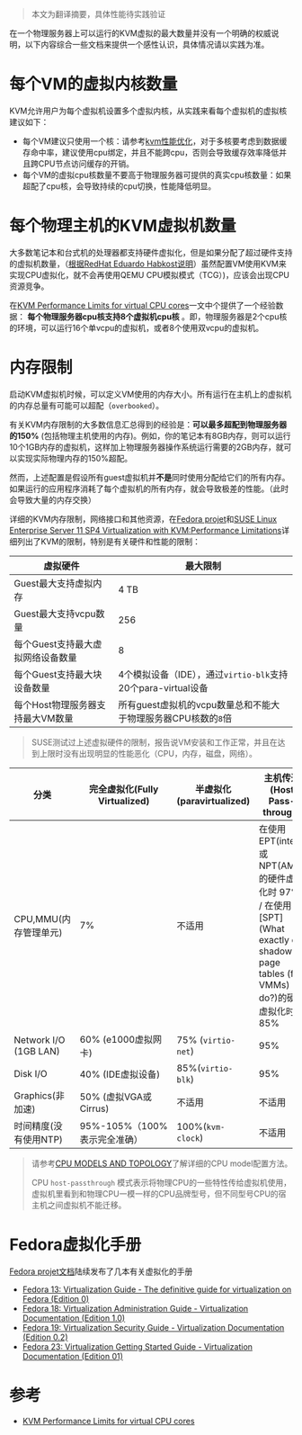 > 本文为翻译摘要，具体性能待实践验证

在一个物理服务器上可以运行的KVM虚拟的最大数量并没有一个明确的权威说明，以下内容综合一些文档来提供一个感性认识，具体情况请以实践为准。

# 每个VM的虚拟内核数量

KVM允许用户为每个虚拟机设置多个虚拟内核，从实践来看每个虚拟机的虚拟核建议如下：

* 每个VM建议只使用一个核：请参考[kvm性能优化](kvm_performance_tunning.md)，对于多核要考虑到数据缓存命中率，建议使用cpu绑定，并且不能跨cpu，否则会导致缓存效率降低并且跨CPU节点访问缓存的开销。
* 每个VM的虚拟cpu核数量不要高于物理服务器可提供的真实cpu核数量：如果超配了cpu核，会导致持续的cpu切换，性能降低明显。

# 每个物理主机的KVM虚拟机数量

大多数笔记本和台式机的处理器都支持硬件虚拟化，但是如果分配了超过硬件支持的虚拟机数量，（[根据RedHat Eduardo Habkost说明](http://www.brianlinkletter.com/kvm-performance-limits-for-virtual-cpu-cores/#fn1-2617)）虽然配置VM使用KVM来实现CPU虚拟化，就不会再使用QEMU CPU模拟模式（TCG）)，应该会出现CPU资源竞争。

在[KVM Performance Limits for virtual CPU cores](http://www.brianlinkletter.com/kvm-performance-limits-for-virtual-cpu-cores/)一文中个提供了一个经验数据： **每个物理服务器cpu核支持8个虚拟机cpu核** 。即，物理服务器是2个cpu核的环境，可以运行16个单vcpu的虚拟机，或者8个使用双vcpu的虚拟机。

# 内存限制

启动KVM虚拟机时候，可以定义VM使用的内存大小。所有运行在主机上的虚拟机的内存总量有可能可以超配（`overbooked`）。

有关KVM内存限制的大多数信息汇总得到的经验是：**可以最多超配到物理服务器的150%** (包括物理主机使用的内存)。例如，你的笔记本有8GB内存，则可以运行10个1GB内存的虚拟机，这样加上物理服务器操作系统运行需要的2GB内存，就可以实现实际物理内存的150%超配。

然而，上述配置是假设所有guest虚拟机并**不是**同时使用分配给它们的所有内存。如果运行的应用程序消耗了每个虚拟机的所有内存，就会导致极差的性能。（此时会导致大量的内存交换）

详细的KVM内存限制，网络接口和其他资源，在[Fedora projet](https://docs.fedoraproject.org/en-US/Fedora/13/html/Virtualization_Guide/sect-Virtualization-Virtualization_limitations-KVM_limitations.html)和[SUSE Linux Enterprise Server 11 SP4 Virtualization with KVM:Performance Limitations](https://www.suse.com/documentation/sles11/singlehtml/book_kvm/book_kvm.html#cha.kvm.limits)详细列出了KVM的限制，特别是有关硬件和性能的限制：

| 虚拟硬件 | 最大限制 |
| ----- | ----- |
| Guest最大支持虚拟内存 | 4 TB |
| Guest最大支持vcpu数量 | 256 |
| 每个Guest支持最大虚拟网络设备数量 | 8 |
| 每个Guest支持最大块设备数量 | 4个模拟设备（IDE），通过`virtio-blk`支持20个para-virtual设备 |
| 每个Host物理服务器支持最大VM数量 | 所有guest虚拟机的vcpu数量总和不能大于物理服务器CPU核数的`8`倍 |

> SUSE测试过上述虚拟硬件的限制，报告说VM安装和工作正常，并且在达到上限时没有出现明显的性能恶化（CPU，内存，磁盘，网络）。

| 分类 | 完全虚拟化(Fully Virtualized) | 半虚拟化(paravirtualized) | 主机传递(Host Pass-through) |
| ---- | ---- | ---- | ---- |
| CPU,MMU(内存管理单元) | 7% | 不适用 | 在使用EPT(intel)或NPT(AMD)的硬件虚拟化时 97% / 在使用[SPT](What exactly do shadow page tables (for VMMs) do?)的硬件虚拟化时 85% |
| Network I/O (1GB LAN) | 60% (e1000虚拟网卡) | 75% (`virtio-net`) | 95% |
| Disk I/O | 40% (IDE虚拟设备) | 85%(`virtio-blk`) | 95% |
| Graphics(非加速) | 50% (虚拟VGA或Cirrus) | 不适用 | 不适用 |
| 时间精度(没有使用NTP) | 95%-105%（100%表示完全准确） | 100%(`kvm-clock`) | 不适用 |

> 请参考[CPU MODELS AND TOPOLOGY](https://access.redhat.com/documentation/en-US/Red_Hat_Enterprise_Linux/7/html/Virtualization_Deployment_and_Administration_Guide/sect-Manipulating_the_domain_xml-CPU_model_and_topology.html)了解详细的CPU model配置方法。
>
> CPU `host-passthrough` 模式表示将物理CPU的一些特性传给虚拟机使用，虚拟机里看到和物理CPU一模一样的CPU品牌型号，但不同型号CPU的宿主机之间虚拟机不能迁移。

# Fedora虚拟化手册

[Fedora projet文档](https://docs.fedoraproject.org/)陆续发布了几本有关虚拟化的手册

* [Fedora 13: Virtualization Guide - The definitive guide for virtualization on Fedora (Edition 0)](https://docs.fedoraproject.org/en-US/Fedora/13/html/Virtualization_Guide/index.html)
* [Fedora 18: Virtualization Administration Guide - Virtualization Documentation (Edition 1.0)](https://docs.fedoraproject.org/en-US/Fedora/18/html/Virtualization_Administration_Guide/index.html)
* [Fedora 19: Virtualization Security Guide - Virtualization Documentation (Edition 0.2)](https://docs.fedoraproject.org/en-US/Fedora/19/html/Virtualization_Security_Guide/index.html)
* [Fedora 23: Virtualization Getting Started Guide - Virtualization Documentation (Edition 01)](https://docs.fedoraproject.org/en-US/Fedora/23/html/Virtualization_Getting_Started_Guide/index.html)

# 参考

* [KVM Performance Limits for virtual CPU cores](http://www.brianlinkletter.com/kvm-performance-limits-for-virtual-cpu-cores/)